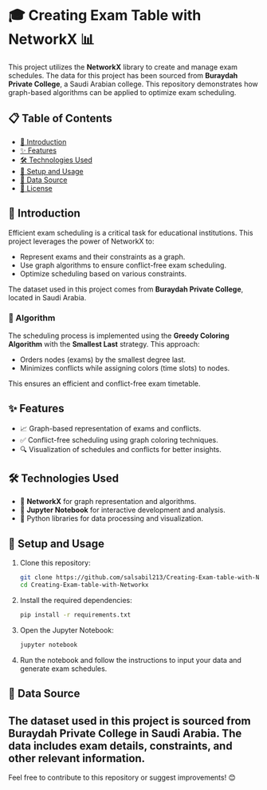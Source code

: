 # 🎓 Creating Exam Table with NetworkX 📊

This project utilizes the **NetworkX** library to create and manage exam schedules. The data for this project has been sourced from **Buraydah Private College**, a Saudi Arabian college. This repository demonstrates how graph-based algorithms can be applied to optimize exam scheduling.

## 📋 Table of Contents
- [📖 Introduction](#-introduction)
- [✨ Features](#-features)
- [🛠️ Technologies Used](#️-technologies-used)
- [🚀 Setup and Usage](#-setup-and-usage)
- [📂 Data Source](#-data-source)
- [📜 License](#-license)

## 📖 Introduction
Efficient exam scheduling is a critical task for educational institutions. This project leverages the power of NetworkX to:
- Represent exams and their constraints as a graph.
- Use graph algorithms to ensure conflict-free exam scheduling.
- Optimize scheduling based on various constraints.

The dataset used in this project comes from **Buraydah Private College**, located in Saudi Arabia.

### 🧠 Algorithm
The scheduling process is implemented using the **Greedy Coloring Algorithm** with the **Smallest Last** strategy. This approach:
- Orders nodes (exams) by the smallest degree last.
- Minimizes conflicts while assigning colors (time slots) to nodes.

This ensures an efficient and conflict-free exam timetable.

## ✨ Features
- 📈 Graph-based representation of exams and conflicts.
- ✅ Conflict-free scheduling using graph coloring techniques.
- 🔍 Visualization of schedules and conflicts for better insights.

## 🛠️ Technologies Used
- 🧮 **NetworkX** for graph representation and algorithms.
- 📒 **Jupyter Notebook** for interactive development and analysis.
- 🐍 Python libraries for data processing and visualization.

## 🚀 Setup and Usage
1. Clone this repository:
   ```bash
   git clone https://github.com/salsabil213/Creating-Exam-table-with-Networkx.git
   cd Creating-Exam-table-with-Networkx
   ```

2. Install the required dependencies:
   ```bash
   pip install -r requirements.txt
   ```

3. Open the Jupyter Notebook:
   ```bash
   jupyter notebook
   ```

4. Run the notebook and follow the instructions to input your data and generate exam schedules.

## 📂 Data Source
The dataset used in this project is sourced from **Buraydah Private College** in Saudi Arabia. The data includes exam details, constraints, and other relevant information.
---

Feel free to contribute to this repository or suggest improvements! 😊
